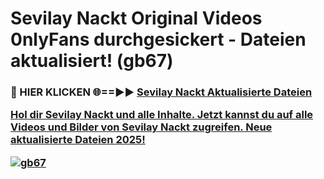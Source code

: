 # Sevilay Nackt Original Videos 0nlyFans durchgesickert - Dateien aktualisiert! (gb67)

<h3>🔴 HIER KLICKEN 🌐==►► <a href="https://tinyurl.com/h6vf6nb8" rel="nofollow">Sevilay Nackt Aktualisierte Dateien

Hol dir Sevilay Nackt und alle Inhalte. Jetzt kannst du auf alle Videos und Bilder von Sevilay Nackt zugreifen. Neue aktualisierte Dateien 2025!

[![gb67](https://i.imgur.com/sD4kR3V.gif)](https://tinyurl.com/h6vf6nb8)
